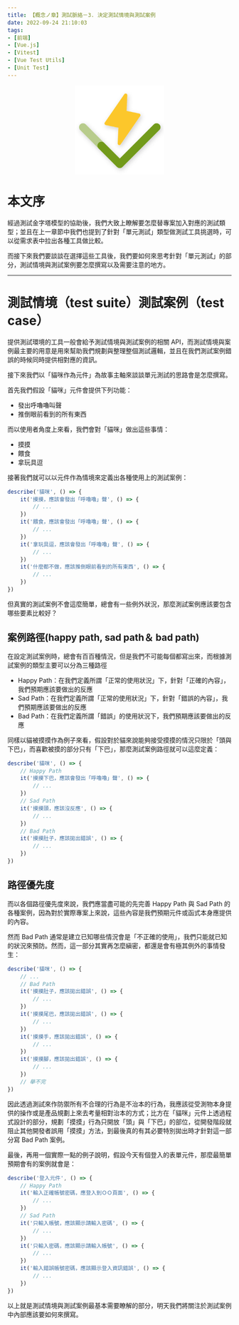 ```yaml
---
title: 【概念ノ章】測試脈絡－3. 決定測試情境與測試案例
date: 2022-09-24 21:10:03
tags:
- [前端]
- [Vue.js]
- [Vitest]
- [Vue Test Utils]
- [Unit Test]
---
```


<div style="display:flex;justify-content:center;">
  <img style="object-fit:cover;" alt="vitest-logo" src='/images/vitest-logo.svg' width='200px' height='200px' />
</div>

# 本文序

經過測試金字塔模型的協助後，我們大致上瞭解要怎麼替專案加入對應的測試類型；並且在上一章節中我們也提到了針對「單元測試」類型做測試工具挑選時，可以從需求表中拉出各種工具做比較。

而接下來我們要談談在選擇這些工具後，我們要如何來思考針對「單元測試」的部分，測試情境與測試案例要怎麼撰寫以及需要注意的地方。

<!-- more -->

---

# 測試情境（test suite）測試案例（test case）

提供測試環境的工具一般會給予測試情境與測試案例的相關 API，而測試情境與案例最主要的用意是用來幫助我們規劃與整理整個測試邏輯，並且在我們測試案例錯誤的時候同時提供相對應的資訊。

接下來我們以「貓咪作為元件」為故事主軸來談談單元測試的思路會是怎麼撰寫。

首先我們假設「貓咪」元件會提供下列功能：
- 發出呼嚕嚕叫聲
- 推倒眼前看到的所有東西

而以使用者角度上來看，我們會對「貓咪」做出這些事情：
- 摸摸
- 餵食
- 拿玩具逗

接著我們就可以以元件作為情境來定義出各種使用上的測試案例：

```js
describe('貓咪', () => {
    it('摸摸，應該會發出「呼嚕嚕」聲', () => {
        // ...
    })
    it('餵食，應該會發出「呼嚕嚕」聲', () => {
        // ...
    })
    it('拿玩具逗，應該會發出「呼嚕嚕」聲', () => {
        // ...
    })
    it('什麼都不做，應該推倒眼前看到的所有東西', () => {
        // ...
    })
})
```

但真實的測試案例不會這麼簡單，總會有一些例外狀況，那麼測試案例應該要包含哪些要素比較好？

## 案例路徑(happy path, sad path＆ bad path)

在設定測試案例時，總會有百百種情況，但是我們不可能每個都寫出來，而根據測試案例的類型主要可以分為三種路徑
- Happy Path：在我們定義所謂「正常的使用狀況」下，針對「正確的內容」，我們預期應該要做出的反應
- Sad Path：在我們定義所謂「正常的使用狀況」下，針對「錯誤的內容」，我們預期應該要做出的反應
- Bad Path：在我們定義所謂「錯誤」的使用狀況下，我們預期應該要做出的反應

同樣以貓被摸摸作為例子來看，假設對於貓來說能夠接受摸摸的情況只限於「頭與下巴」，而喜歡被摸的部分只有「下巴」，那麼測試案例路徑就可以這麼定義：

```js
describe('貓咪', () => {
    // Happy Path
    it('摸摸下巴，應該會發出「呼嚕嚕」聲', () => {
        // ...
    })
    // Sad Path
    it('摸摸頭，應該沒反應', () => {
        // ...
    })
    // Bad Path
    it('摸摸肚子，應該拋出錯誤', () => {
        // ...
    })
})
```

## 路徑優先度

而以各個路徑優先度來說，我們應當盡可能的先完善 Happy Path 與 Sad Path 的各種案例，因為對於實際專案上來說，這些內容是我們預期元件或函式本身應提供的內容。

然而 Bad Path 通常是建立已知哪些情況會是「不正確的使用」，我們只能就已知的狀況來預防。然而，這一部分其實再怎麼縝密，都還是會有極其例外的事情發生：

```js
describe('貓咪', () => {
    // ...
    // Bad Path
    it('摸摸肚子，應該拋出錯誤', () => {
        // ...
    })
    it('摸摸尾巴，應該拋出錯誤', () => {
        // ...
    })
    it('摸摸手，應該拋出錯誤', () => {
        // ...
    })
    it('摸摸腳，應該拋出錯誤', () => {
        // ...
    })
    // 舉不完
})
```

因此透過測試來作防禦所有不合理的行為是不治本的行為，我應該從受測物本身提供的操作或是產品規劃上來去考量相對治本的方式；比方在「貓咪」元件上透過程式設計的部分，規劃「摸摸」行為只開放「頭」與「下巴」的部位，從開發階段就阻止其他開發者誤用「摸摸」方法，到最後真的有其必要特別拋出時才針對這一部分寫 Bad Path 案例。

最後，再用一個實際一點的例子說明，假設今天有個登入的表單元件，那麼最簡單預期會有的案例就會是：

```js
describe('登入元件', () => {
    // Happy Path
    it('輸入正確帳號密碼，應登入到ＯＯ頁面', () => {
        // ...
    })
    // Sad Path
    it('只輸入帳號，應該顯示請輸入密碼', () => {
        // ...
    })
    it('只輸入密碼，應該顯示請輸入帳號', () => {
        // ...
    })
    it('輸入錯誤帳號密碼，應該顯示登入資訊錯誤', () => {
        // ...
    })
})
```

以上就是測試情境與測試案例最基本需要瞭解的部分，明天我們將關注於測試案例中內部應該要如何來撰寫。